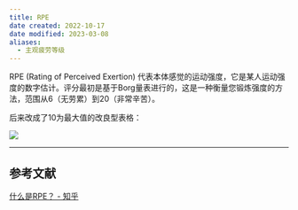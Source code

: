 ```yaml
---
title: RPE
date created: 2022-10-17
date modified: 2023-03-08
aliases:
  - 主观疲劳等级
---
```


RPE (Rating of Perceived Exertion) 代表本体感觉的运动强度，它是某人运动强度的数字估计。评分最初是基于Borg量表进行的，这是一种衡量您锻炼强度的方法，范围从6（无劳累）到20（非常辛苦）。

后来改成了10为最大值的改良型表格：

![](https://pica.zhimg.com/80/v2-6a4e0f6e43258f586b0090cf77634838_1440w.jpg?source=1940ef5c)

---

## 参考文献

[什么是RPE？ - 知乎](https://www.zhihu.com/question/25428368/answer/2152104099)
